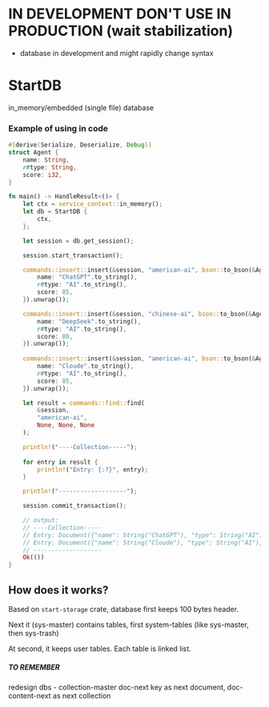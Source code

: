 # IN DEVELOPMENT DON'T USE IN PRODUCTION (wait stabilization)

* database in development and might rapidly change syntax

# StartDB

in_memory/embedded (single file) database

### Example of using in code

```rust
#[derive(Serialize, Deserialize, Debug)]
struct Agent {
    name: String,
    r#type: String,
    score: i32,
}

fn main() -> HandleResult<()> {
    let ctx = service_context::in_memory();
    let db = StartDB {
        ctx,
    };

    let session = db.get_session();

    session.start_transaction();

    commands::insert::insert(&session, "american-ai", bson::to_bson(&Agent {
        name: "ChatGPT".to_string(),
        r#type: "AI".to_string(),
        score: 85,
    }).unwrap());

    commands::insert::insert(&session, "chinese-ai", bson::to_bson(&Agent {
        name: "DeepSeek".to_string(),
        r#type: "AI".to_string(),
        score: 80,
    }).unwrap());
    
    commands::insert::insert(&session, "american-ai", bson::to_bson(&Agent {
        name: "Cloude".to_string(),
        r#type: "AI".to_string(),
        score: 85,
    }).unwrap());

    let result = commands::find::find(
        &session,
        "american-ai",
        None, None, None
    );

    println!("----Collection-----");
    
    for entry in result {
        println!("Entry: {:?}", entry);
    }

    println!("-------------------");

    session.commit_transaction();

    // output:
    // ----Collection-----
    // Entry: Document({"name": String("ChatGPT"), "type": String("AI"), "score": Int32(85)})
    // Entry: Document({"name": String("Cloude"), "type": String("AI"), "score": Int32(85)})
    // -------------------
    Ok(())
}
```

## How does it works?

Based on `start-storage` crate, database first keeps 100 bytes header.

Next it (sys-master) contains tables, first system-tables (like sys-master, then sys-trash)

At second, it keeps user tables. Each table is linked list.

##### TO REMEMBER

redesign dbs - collection-master doc-next key as next document, doc-content-next as next collection
